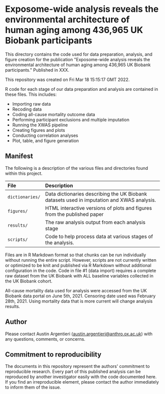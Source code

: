 # Exposome-wide analysis reveals the environmental architecture of human aging among 436,965 UK Biobank participants

This directory contains the code used for data preparation, analysis, and figure creation for the publication "Exposome-wide analysis reveals the environmental architecture of human aging among 436,965 UK Biobank participants." Published in XXX. 

This repository was created on Fri Mar 18 15:15:17 GMT 2022.

R code for each stage of our data preparation and analysis are contained in these files. This includes:  
* Importing raw data
* Recoding data
* Coding all-cause mortality outcome data
* Performing participant exclusions and multiple imputation
* Running the XWAS pipeline
* Creating figures and plots
* Conducting correlation analyses
* Plot, table, and figure generation

Manifest
--------

The following is a description of the various files and directories found within this project.

|File              |Description                                                                                         |
|:-----------------|:---------------------------------------------------------------------------------------------------|
|`dictionaries/`   |Data dictionaries describing the UK Biobank datasets used in imputation and XWAS analysis.          |
|`figures/`        |HTML interactive versions of plots and figures from the published paper                             |
|`results/`        |The raw analysis output from each analysis stage                                                    |
|`scripts/`        |Code to help process data at various stages of the analysis.                                        |

Files are in R Markdown format so that chunks can be run individually without running the entire script. However, scripts are not currently written or optimized to be knit and published via R Markdown without additional configuration in the code. Code in file #1 (data import) requires a complete raw dataset from the UK Biobank with ALL baseline variables collected in the UK Biobank cohort.   
  
All-cause mortality data used for analysis were  accessed from the UK Biobank data portal on June 5th, 2021. Censoring date used was February 28th, 2021. Using mortality data that is more current will change analysis results.

Author
------

Please contact Austin Argentieri (austin.argentieri@anthro.ox.ac.uk) with any questions, comments, or concerns.


Commitment to reproducibility
-----------------------------

The documents in this repository represent the authors' commitment to reproducible research.  Every part of this published analysis can be reproduced by another investigator easily with the code documented here.  If you find an irreproducible element, please contact the author immediately to inform them of the issue.
